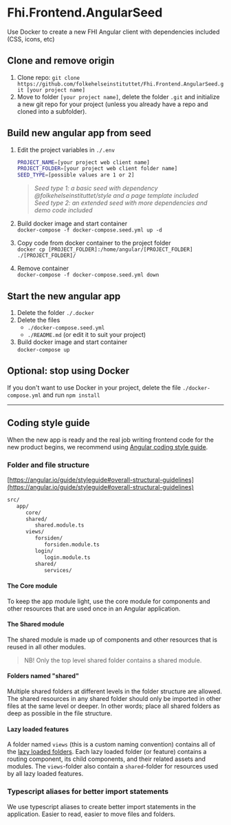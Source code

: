 # Fhi.Frontend.AngularSeed

Use Docker to create a new FHI Angular client with dependencies included (CSS, icons, etc)

## Clone and remove origin

1. Clone repo: `git clone https://github.com/folkehelseinstituttet/Fhi.Frontend.AngularSeed.git [your project name]`
2. Move to folder `[your project name]`, delete the folder `.git` and initialize a new git repo for your project (unless you already have a repo and cloned into a subfolder).

## Build new angular app from seed

1. Edit the project variables in `./.env`

   ```bash
   PROJECT_NAME=[your project web client name]
   PROJECT_FOLDER=[your project web client folder name]
   SEED_TYPE=[possible values are 1 or 2]
   ```

   >_Seed type 1: a basic seed with dependency @folkehelseinstituttet/style and a page template included_  
   >_Seed type 2: an extended seed with more dependencies and demo code included_  

2. Build docker image and start container  
   `docker-compose -f docker-compose.seed.yml up -d`

3. Copy code from docker container to the project folder  
   `docker cp [PROJECT_FOLDER]:/home/angular/[PROJECT_FOLDER] ./[PROJECT_FOLDER]/`

4. Remove container  
   `docker-compose -f docker-compose.seed.yml down`

## Start the new angular app

1. Delete the folder `./.docker`
2. Delete the files
   - `./docker-compose.seed.yml`
   - `./README.md` (or edit it to suit your project)
3. Build docker image and start container  
  `docker-compose up`

## Optional: stop using Docker

If you don't want to use Docker in your project, delete the file `./docker-compose.yml` and run `npm install`

---

## Coding style guide

When the new app is ready and the real job writing frontend code for the new product begins, we recommend using [Angular coding style guide](https://angular.io/guide/styleguide).

### Folder and file structure

[https://angular.io/guide/styleguide#overall-structural-guidelines](https://angular.io/guide/styleguide#overall-structural-guidelines)

```sh
src/
   app/
      core/
      shared/
         shared.module.ts
      views/
         forsiden/
            forsiden.module.ts
         login/
            login.module.ts
         shared/
            services/
```

#### The Core module

To keep the app module light, use the core module for components and other resources that are used once in an Angular application.

#### The Shared module

The shared module is made up of components and other resources that is reused in all other modules.
> NB! Only the top level shared folder contains a shared module.

#### Folders named "shared"

Multiple shared folders at different levels in the folder structure are allowed. The shared resources in any shared folder should only be imported in other files at the same level or deeper. In other words; place all shared folders as deep as possible in the file structure.

#### Lazy loaded features

A folder named `views` (this is a custom naming convention) contains all of the [lazy loaded folders](https://angular.io/guide/styleguide#lazy-loaded-folders).
Each lazy loaded folder (or feature) contains a routing component, its child components, and their related assets and modules.
The `views`-folder also contain a `shared`-folder for resources used by all lazy loaded features.

### Typescript aliases for better import statements

We use typescript aliases to create better import statements in the application. Easier to read, easier to move files and folders.
